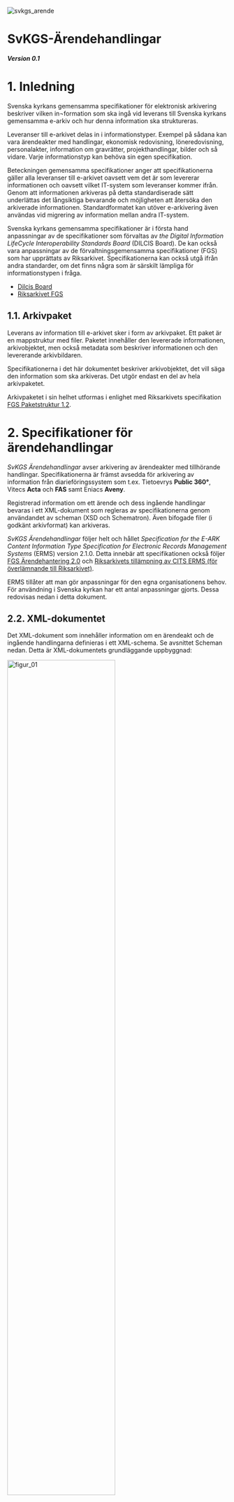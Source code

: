![svkgs_arende](https://github.com/svkau/SvKGS-Arendehandlingar/assets/13225565/c16f2550-24cf-4a56-ae7f-5f257bc839dc)

# SvKGS-Ärendehandlingar

***Version 0.1***

# 1. Inledning

Svenska kyrkans gemensamma specifikationer för elektronisk arkivering beskriver vilken in¬formation som ska
ingå vid leverans till Svenska kyrkans gemensamma e-arkiv och hur denna information ska struktureras.

Leveranser till e-arkivet delas in i informationstyper. Exempel på sådana kan vara ärendeakter med handlingar,
ekonomisk redovisning, löneredovisning, personalakter, information om gravrätter, projekthandlingar, bilder
och så vidare. Varje informationstyp kan behöva sin egen specifikation.

Beteckningen gemensamma specifikationer anger att specifikationerna gäller alla leveranser till e-arkivet oavsett
vem det är som levererar informationen och oavsett vilket IT-system som leveranser kommer ifrån.
Genom att informationen arkiveras på detta standardiserade sätt underlättas det långsiktiga bevarande
och möjligheten att återsöka den arkiverade informationen. Standardformatet kan utöver e-arkivering
även användas vid migrering av information mellan andra IT-system.

Svenska kyrkans gemensamma specifikationer är i första hand anpassningar av de specifikationer som
förvaltas av *the Digital Information LifeCycle Interoperability Standards Board* (DILCIS Board).
De kan också vara anpassningar av de förvaltningsgemensamma specifikationer (FGS) som har upprättats av Riksarkivet.
Specifikationerna kan också utgå ifrån andra standarder, om det finns några som är särskilt lämpliga
för informationstypen i fråga.

- [Dilcis Board](https://dilcis.eu)
- [Riksarkivet FGS](https://riksarkivet.se/fgs-earkiv)

## 1.1. Arkivpaket

Leverans av information till e-arkivet sker i form av arkivpaket. Ett paket är en mappstruktur med filer.
Paketet innehåller den levererade informationen, arkivobjektet, men också metadata som beskriver
informationen och den levererande arkivbildaren.

Specifikationerna i det här dokumentet beskriver arkivobjektet, det vill säga den information som
ska arkiveras. Det utgör endast en del av hela arkivpaketet.

Arkivpaketet i sin helhet utformas i enlighet med Riksarkivets specifikation
[FGS Paketstruktur 1.2](https://riksarkivet.se/Media/pdf-filer/doi-t/FGS_Paketstruktur_RAFGS1V1_2.pdf).

# 2. Specifikationer för ärendehandlingar

*SvKGS Ärendehandlingar* avser arkivering av ärendeakter med tillhörande handlingar.
Specifikationerna är främst avsedda för arkivering av information från diarieföringssystem som
t.ex. Tietoevrys **Public 360°**, Vitecs **Acta** och **FAS** samt Eniacs **Aveny**.

Registrerad information om ett ärende och dess ingående handlingar bevaras i ett XML-dokument som
regleras av specifikationerna genom användandet av scheman (XSD och Schematron).
Även bifogade filer (i godkänt arkivformat) kan arkiveras.

*SvKGS Ärendehandlingar* följer helt och hållet *Specification for the E-ARK Content Information Type
Specification for Electronic Records Management Systems* (ERMS) version 2.1.0.
Detta innebär att specifikationen också följer [FGS Ärendehantering 2.0](https://www.riksarkivet.se/faststallda-kommande-fgser)
och [Riksarkivets tillämpning av CITS ERMS (för överlämnande till Riksarkivet)](https://www.riksarkivet.se/Media/pdf-filer/doi-t/Riksarkivets_tillampning_CITS_ERMS_overlamnande_V1.0.pdf). 

ERMS tillåter att man gör anpassningar för den egna organisationens behov.
För användning i Svenska kyrkan har ett antal anpassningar gjorts.
Dessa redovisas nedan i detta dokument.

## 2.2. XML-dokumentet

Det XML-dokument som innehåller information om en ärendeakt och de ingående handlingarna definieras i ett XML-schema.
Se avsnittet Scheman nedan. Detta är XML-dokumentets grundläggande uppbyggnad:

<img src="https://github.com/svkau/SvKGS-Arendehandlingar/assets/13225565/0f2e491d-dc32-4565-9e4d-c27bf7c0bd76" alt="figur_01" width="70%"/>

*Figur 1. Grundläggande struktur i ett XML-dokument.*

Elementet `erms` är dokumentets rot-element. Elementet `control` innehåller underelement med information om
själva XML-dokumentet (se Tabell 1).

Elementet `aggregations` rymmer underelement av typen aggregation, vilket i det här fallet betyder ärendeakt
(se Tabell 2 och Tabell 3). Notera att det i *SvKGS Ärendehandlingar* endast får finnas en aggregation i varje XML-dokument.

Elementet `aggregation` kan innehålla flera element av typen record, alltså ärendehandlingar (se Tabell 4 och Tabell 5).
Varje `record` kan innehålla elementet `appendix` som är en bifogad fil till den registrerade handlingen (se Tabell 6).

Observera att det tillagda elementet `svkAppendix` används i *SvKGS Ärendehandlingar* i stället för ERMS-elementet `appendix`.

I tabellerna nedan finns de element som bör eller måste finnas i ett XML-dokument enligt *SvKGS Ärendehandlingar*.
Tabellerna följer strukturen i XML-dokumentet:

<img src="https://github.com/svkau/SvKGS-Arendehandlingar/assets/13225565/d8e9664f-a7a5-40a5-994d-28731a558577" alt="figur_02" width="70%"/>

*Figur 2. Översikt av tabeller med dataelement.*

## 2.3. Värdelistor

I många fall är det värde som får anges i ett dataelement begränsat till värden som finns i en specificerad värdelista.
De värdelistor som ingår i *SvKGS Ärendehandlingar* finns i ett eget dokument, [ERMS-SVK-ARENDE-vardelistor.md](ERMS-SVK-ARENDE-vardelistor.md).
Värdelistorna kan innehålla värden från ERMS eller vara tillagda värden och är därför också en del av
Svenska kyrkans anpassning av ERMS. Utgångspunkten har varit att så långt som möjligt använda värden från ERMS.

## 2.4. Scheman

XML-scheman och Schematron används i ERMS för att på ett mer tekniskt sätt definiera hur dataelementen
ska utformas. Scheman kan också användas för att validera ett XML-dokument så att man kan avgöra om det
följer specifikationen.

I ERMS ingår schemana [ERMS.xsd](https://citserms.dilcis.eu/schema/ERMS.xsd) och [ERMS.sch](https://citserms.dilcis.eu/schema/erms.sch).

I *SvKGS Ärendehandlingar* används schemana

**ERMS.xsd**<br/>
Schemat används för att validera de delat av XML-dokumentet som följer ERMS-standard.

**ERMS-SVK-element.xsd**<br/>
I detta schema definieras alla element som är Svenska kyrkans tillägg till ERMS. Schemat är alltså inte
specifikt för *SvKGS Ärendehandlingar* utan används i andra anpassningar av ERMS.
Schemat är publikt tillgängligt på [Github](https://github.com/svkau/ERMS-SVK-element).

**ERMS-SVK-ARENDE.xsd**<br/>
Schemat reglerar själva strukturen på den del av XML-dokumentet som utgörs av Svenska kyrkans tillägg
och vilka tillagda element som får användas i enlighet med SvKGS Ärendehandlingar.
Denna del av XML-dokumentet ingår i ERMS-elementet `additionalXMLData`.

**ERMS-SVK-ARENDEN.sch**<br/>
Schemat innehåller dels de regler som ingår i ERMS-standarden (ERMS.sch), dels Svenska kyrkans regler som
de beskrivs i *SvKGS Ärendehandlingar*. De två sistnämnda schemana är specifika för
*SvKGS Ärendehandlingar* och är publikt tillgängliga på [Github](https://github.com/svkau/SvKGS-Arendehandlingar).

En särskild anmärkning om elementet `appendix` i behöver göras. Eftersom det har funnits behov av att
utöka detta element med flera underelement, och då det inte finns något element `additionalXMLData` här,
används inte `appendix` utan i stället ett eget element `svkAppendix` som definieras i ERMS-SVK-element.xsd.

Användandet av elementet appendix förbjuds genom en regel i ERMS-SVK.sch.

För att validera ett XML-dokument och avgöra om det följer specifikationerna i *SvKGS Ärendehandlingar*, måste man
alltså använda både **ERMS.xsd** och **ERMS-SVK-ARENDE.xsd** (som i sin tur importerar och använder **ERMS-SVK-element.xsd**).
Därtill måste dokumentet valideras mot **ERMS-SVK-ARENDE.sch**.

## 2.5. Datatyper

Värden som anges i dataelementen måste vara av de datatyper som definieras i XML-schemana.
Datatyper som kan förekomma är:

- [string](https://www.w3.org/TR/xmlschema-2/#string)
- [token](https://www.w3.org/TR/xmlschema-2/#token)
- [integer](https://www.w3.org/TR/xmlschema-2/#integer)
- [decimal](https://www.w3.org/TR/xmlschema-2/#decimal)
- [dateTime](https://www.w3.org/TR/xmlschema-2/#dateTime)
- [boolean](https://www.w3.org/TR/xmlschema-2/#boolean)

För att ange datum används alltid datatypen dateTime, vilket betyder att både datum och klocklag ned till
sekundnivå ska anges i [UTC-format](https://sv.wikipedia.org/wiki/Koordinerad_universell_tid)
enligt [ISO 8601](https://sv.wikipedia.org/wiki/ISO_8601) (med bindestreck och kolon). Om klockslag saknas används
noll-tecken. Tidszon anges i regel inte och förutsätts då vara Europe/Stockholm.

Exempel på datum och tid: `2018-03-04T15:15:22`. Enbart datum: `2020-09-17T00:00:00`.

Vid angivande av tal (integer och decimal) används inte tusentalsavgränsare.

Vid angivande av decimal används punkt som decimalavgränsare.

## 2.6. Råd om användandet av *SvKGS Ärendehandlingar*

I tabellerna med dataelement nedan har varje element en identifieringskod (t.ex. ERMS-SVK:1).
Även elementets motsvarande kod i ERMS anges, om det inte är ett tillagt element.

Om ett element är obligatoriskt, anges detta särskilt. I annat fall är det frivilligt att använda elementet.

Element kan få förekomma en enda gång eller upprepade gånger i ett XML-dokument.
Om ett element får upprepas, anges detta särskilt. I annat fall får elementet endast förekomma en gång.

I tabellerna anges också motsvarande XML-elements namn och vilken datatyp som ska användas.

Informationen i det levererande IT-systemet måste mappas mot specifikationens dataelement och sedan transformeras
till ett XML-format som kan valideras av de scheman som ingår i specifikationen.
Alla XML-filer måste ha teckenkodning UTF-8.

En XML-fil får enbart innehålla ett enda ärende, men leveransen kan bestå av flera filer.
Filerna samlas i en mapp, och om leveransen innehåller dokumentfiler samlas dessa i en undermapp.
Varje sådant leveranspaket får bara innehålla ärenden från en och samma arkivbildare och ett och samma diarium.

<img src="https://github.com/svkau/SvKGS-Arendehandlingar/assets/13225565/98ae301d-a05f-4f40-aef9-2f77683210d6" alt="figur_03" width="70%"/>

*Figur 3. Mappstruktur för ärendeleverans. Namn på mappar och filer är enbart exempel.*

Innan en leverans till e-arkivet görs, måste den levererande parten och e-arkivets förvaltningsorganisation
tillsammans upprätta en leveransöverenskommelse där villkor och förutsättningar för leveransen specificeras.
Se mer om leveransförfarandet i Arkivhandboken, kapitel 8.

# 3. Dataelement med exempel

## 3.1. Övergripande information om XML-dokumentet

Kontroll är ett obligatoriskt element som beskriver själva XML-filen och vad den innehåller.
Den underlättare förståelsen av informationen, om XML-filen skulle separeras från arkivpaketet.

### Elementlista 1. Kontroll

---

#### ERMS-SVK:1 - *Identifikator*

(ERMS1)

> Identifierar ERMS-dokumentet

> Obligatoriskt. Elementet får upprepas.

> Tre identifikatorer måste användas: arkivbildarens namn och id samt ärendets nummer. Se exempel nedan.

> **XML-element:**	`identification`<br/>
> **Datatyp:**	string

---

#### ERMS-SVK:2 - *Typ av identifikator*

(ERMS2)

> Beskrivning av identifikatorn.

> Obligatoriskt. Värdet väljs från [Värdelista 1](ERMS-SVK-ARENDE-vardelistor.md#erms-svk-arende-v%C3%A4rdelista-1---typ-av-identifikator).

> **XML-element:**	`identification/@identificationType`<br/>
> **Datatyp:**	string

---

#### Exempel 1 – Identifikator

```xml
<control>
    <identification identificationType="arkivbildare">Sunne pastorat</identification>
    <identification identificationType="organisationsnummer">1234567890</identification>
    <identification identificationType="aid">5610</identification>
    <identification identificationType="ärendenummer">P 2019-0254</identification>
</control>
```

---

#### ERMS-SVK:3 - *Informationsklassning*

(ERMS3)

> Informationsklass som baseras på säkerhetsklassificering.

> **XML-element:**	`informationClass`<br/>
> **Datatyp:**	string

---

#### ERMS-SVK:4 - *Klassificeringsstruktur*

(ERMS4-6)

> Den klassificeringsstruktur som har använts vid klassificering av det aktuella ärendet.

> Obligatoriskt. Värdet välj från [Värdelista 2](ERMS-SVK-ARENDE-vardelistor.md#erms-svk-arende-v%C3%A4rdelista-2---klassificeringsstruktur).

> **XML-element:**	`classificationSchema/textualDescriptionOfClassificationSchema/p` <br/>
> **Datatyp:**	string

---

#### Exempel 2 – Klassificeringsstruktur

```xml
<control>
	<classificationSchema>
		<textualDescriptionOfClassificationSchema>
			<p>KlaSL2016_1.0</p>
		</textualDescriptionOfClassificationSchema>
	</classificationSchema>
</control>
```
---

#### ERMS-SVK:5 - *Säkerhetsklassning*

(ERMS8)

> Säkerhetsklass.

> **XML-element:**	`securityClass` <br/>
> **Datatyp:**	string

---

#### ERMS-SVK:6 - *Underhåll*

(ERMS10)

> Samlingselement för underhållsinformation som används för att beskriva XML-dokumentets tillkomst och eventuella ändringar.

> Obligatoriskt.

> **XML-element:**	`maintenanceInformation`

---

#### ERMS-SVK:7 - *Status*

(ERMS11)

> XML-dokumentets status.

> Obligatoriskt. Värdet välj från [Värdelista 3](ERMS-SVK-ARENDE-vardelistor.md#erms-svk-arende-v%C3%A4rdelista-3---xml-dokumentets-status).
>
> För ett nyskapat dokument är värdet alltid `new`.

> **XML-element:**	`maintenanceStatus/@value` <br/>
> **Datatyp:**	string

---

#### ERMS-SVK:8 - *Skapare*

(ERMS12)

> Samlingselement med beskrivning av den instans som har skapat XML-dokumentet.

> Obligatoriskt.

> **XML-element:**	`maintenanceAgency`

---

#### ERMS-SVK:9 - *Skapare ID*

(ERMS13)

> Identifierande kod för den instans som har skapat XML-dokumentet.

> Obligatoriskt.

> **XML-element:**	`agencyCode`<br/>
> **Datatyp:**	string

---

#### ERMS-SVK:10 - *Typ av ID*

(ERMS14)

> Beskriver vilken typ av kod som har använts för att identifiera skaparen av XML-dokumentet.

> Obligatoriskt. Värdet väljs från [Värdelista 4](ERMS-SVK-ARENDE-vardelistor.md#erms-svk-arende-v%C3%A4rdelista-4---typ-av-id).

> **XML-element:**	`agencyCode/@type`<br/>
> **Datatyp:**	string

---

#### ERMS-SVK:11 - *Alternativt ID*

(ERMS15)

> Ytterligare en identifierande kod som kan användas vid behov.

> **XML-element:**	`otherAgencyCode<br/>
> **Datatyp:**	string

---

#### ERMS-SVK:12 - *Typ av alternativt ID*

(ERMS16)

> Samma som ovan (ERMS-SVK:10)

> Obligatoriskt om Alternativt ID används.

> **XML-element:**	`otherAgencyCode/@type`<br/>
> **Datatyp:**	string

---

#### ERMS-SVK:13 - *Skapare Namn*

(ERMS17)

> Namn på den instans som har skapat XML-dokumentet.

> Obligatoriskt.

> **XML-element:**	`agencyName`<br/>
> **Datatyp:**	string

---

#### ERMS-SVK:14 - *Underhållshistoria*

(ERMS19)

>Samlingselement för dokumentets underhållshistoria.

> Obligatoriskt.

> **XML-element:**	`maintenanceHistory`

---

#### ERMS-SVK:15 - *Underhållshändelse*

(ERMS20)

> En händelse i dokumentets underhållshistoria.

> Obligatoriskt. Elementet kan upprepas.
> 
> När XML-dokumentet skapas, får det en *Underhållshändelse* av typen `created`.

> **XML-element:**	`maintenanceEvent`

---

#### ERMS-SVK:16 - *Typ av händelse*

(ERMS21)

> Typ av underhållshändelse.

> Obligatoriskt. Värdet väljs från [Värdelista 5](ERMS-SVK-ARENDE-vardelistor.md#erms-svk-arende-v%C3%A4rdelista-5---typ-av-underh%C3%A5llsh%C3%A4ndelse).

> **XML-element:**	`eventType/@value`<br/>
> **Datatyp:**	token

---

#### ERMS-SVK:17 - *Datum för händelse*

(ERMS22)

> Datum då underhållshändelsen inträffade.

> Obligatoriskt.

> **XML-element:**	`eventDateTime`<br/>
> **Datatyp:**	dateTime

---

#### ERMS-SVK:18 - *Utförare*

(ERMS23)

> Den agent som har utfört handlingen.

> Obligatoriskt.

> **XML-element:**	`agent`

---

#### ERMS-SVK:19 - *Typ av utförare*

(ERMS93)

> Anger vilken egenskap utföraren har i förhållande till den utförda handlingen.

> Obligatoriskt. Värdet väljs från [Värdelista 6](ERMS-SVK-ARENDE-vardelistor.md#erms-svk-arende-v%C3%A4rdelista-6---typ-av-akt%C3%B6r-agenttype).

> **XML-element:**	`agent/@agentType`<br/>
> **Datatyp:**	string

---

#### ERMS-SVK:20 - *Namn*

(ERMS95)

> Namn på den person eller organisation som har utfört handlingen.

> Obligatoriskt.

> **XML-element:**	`agent/name`<br/>
> **Datatyp:**	string

---

#### ERMS-SVK:21 - *Organisation*

(ERMS99)

> Organisationstillhörighet.

> Obligatoriskt om det är en person som är agent.

> **XML-element:**	`agent/organisation`<br/>
> **Datatyp:**	string

---

#### Exempel 3 – Underhåll

```xml
<control>
	<maintenanceInformation>
		<maintenanceStatus value="new"/>
		<maintenanceAgency>
			<agencyCode type="organisationsnummer">1234567876</agencyCode>
				<agencyName>Kyrkostyrelsen</agencyName>
		</maintenanceAgency>
		<maintenanceHistory>
			<maintenanceEvent>
				<eventType value="created"/>
				<eventDateTime>2001-12-17T09:30:47</eventDateTime>
				<agent agentType="deliverer">
					<name>Public 360</name>
					<organisation>Tietoevry</organisation>
				</agent>
			</maintenanceEvent>
		</maintenanceHistory>
	</maintenanceInformation>
</control>
```

---

## 3.2. Element som används för information om både ärendeakter och handlingar

Flera element såväl i ERMS som i *SvKGS Ärendehandlingar* kan användas för att ange information om både
ärendeakter och handlingar. De kan alltså användas på flera ställen i XML-dokumentet.

### 3.2.1. Aktörer

Elementen `agents` och `agent` används som en standard för att beskriva en person eller en organisation
som fungerar som aktör i något avseende. Olika typer av aktörer anges genom attributet `agentType` vars
värde hämtas från ERMS-SVK-ARENDE-värdelista 6.

Om man vill använda ett värde i ERMS-SVK-ARENDE-värdelista 6 som inte ingår i ERMS utan är en
anpassning i *SvKGS Ärendehandlingar*, måste attributet `agentType` ha värdet "other". I detta
fall används attributet `otherAgentType` för att ange typ av aktör.

Elementet `agents` är ett samlingselement för ett eller flera element av typen `agent` som i sin tur
har underelementen `name` (string), `organisation` (string), `idNumber` (string) och `role` (string).
Av dessa är `name` det enda som är obligatoriskt.

Elementet `idNumber` kan användas för att ange t.ex. personnummer men också användarnamn och andra
identifikatorer som inte är nummer. Olika typer av `idNumber` anges genom attributet `idNumberType`,
vars värde hämtas från ERMS-SVK-ARENDE-värdelista 8.

#### Exempel 4 – Aktörer

```xml
<agents>
    <agent agentType="responsible_person">
        <name>Fredrik Johansson</name>
        <organisation>Kyrkstadens församling</organisation>
        <idNumber idNumberType="username">fredjo</idNumber>
    </agent>
    <agent agentType="counterpart">
        <name>Exempelföretaget AB</name>
        <idNumber idNumberType="organisationsnummer">1234567890</idNumber>
    </agent>
    <agent agentType="other" otherAgentType="closing_person">
        <name>Anna Pettersson</name>
        <organisation>Kyrkstadens församling</organisation>
        <idNumber idNumberType="username">annpet</idNumber>
    </agent>
</agents>
```

### 3.2.2. Datum

Elementen `dates` och `date` används som standard för att ange datum i XML-dokumentet. Olika typer av
datum anges genom attributet `dateType`, vars värde hämtas från ERMS-SVK-ARENDE-värdelista ??.

Om man vill använda ett värde i ERMS-SVK-ARENDE-värdelista ?? som inte ingår i ERMS utan är en
anpassning i *SvKGS Ärendehandlingar*, måste attributet `dateType` ha värdet "other". I detta
fall används attributet `otherDateType` för att ange typ av datum.

Elementet `date` kräver datatypen dateTime. Se avsnittet **2.5. Datatyper** ovan.

#### Exempel 5 – Datum

```xml
<dates>
    <date dateType="created">2020-05-20T00:00:00</date>
    <date dateType="opened">2020-05-22T00:00:00</date>
    <date dateType="closed">2020-05-30T00:00:00</date>
</dates>
```

### Elementlista 2. ERMS standardelement

#### ERMS-SVK:22 - *Sekretessmarkering*

(ERMS253, ERMS57)

>Samlingselement för uppgift om sekretess.

> Elementet kan upprepas.
>
> Om elementet *Sekretess* används måste attributet `restrictionType` ha värdet ”confidential”.

> **XML-element:**	`restriction`<br/>

---

#### ERMS-SVK:23 - *Förklarande text*

(ERMS253, ERMS57)

>Fritext som beskriver sekretessen.

> **XML-element:**	`explanatoryText`<br/>
> **Datatyp:**	string

---

#### ERMS-SVK:24 - *Lagrum*

(ERMS59)

****

>Hänvisning till paragraf i kyrkoordningens 54 kapitel, till Offentlighets- och sekretesslagen
> eller till annat lagrum som stöder den angivna sekretessen.

> **XML-element:**	`regulation`<br/>
> **Datatyp:**	string

---

#### ERMS-SVK:25 - *Sekretessdatum*

(ERMS62)

>Datum från och med vilket sekretessen anses gälla.

>Om elementet *Sekretessdatum* används, måste attributet `dateType` ha värdet ”created”.

> **XML-element:**	`dates/date/@dateType="created"`<br/>
> **Datatyp:**	dateTime

---

#### Exempel 6 – Sekretessmarkering

```xml
<restriction restrictionType="confidential">
    <explanatoryText>Sekretess enligt KO</explanatoryText>
    <regulation>KO 54:2</regulation>
    <dates>
        <date dateType="created">2020-01-02T00:00:00</date>
    </dates>
</restriction>
```

---

#### ERMS-SVK:26 - *Kommentar*

(ERMS212, ERMS50)

> Kommentar till ärendet eller handlingen.
 
> Kommentaren utgörs av en enda sammanhängande text och är inte möjlig att upprepa. Se exemplet nedan.
> 
> I *SvKGS Ärendehandlingar* har elementet `notes` alltså ett mycket snävare användningsområde
> än vad som är fallet i ERMS.
> 
> För upprepade kommentarer eller anteckningar används i stället elementet `svkNotes`, se Tabell 3.
>
> Om elementet *Kommentar* används, måste `noteType` ha värdet ”comment”.

> **XML-element:**	`notes/note/@noteType="comment"`<br/>
> **Datatyp:**	string

---

#### ERMS-SVK:27 - *Datum för kommentar*

(ERMS51)

> Datum då kommentaren skapades.

> **XML-element:**	`notes/note/@noteDate`<br/>
> **Datatyp:**	dateTime

---

#### Exempel 7 – Kommentar

```xml
<aggregation>
	<notes>
		<note noteType="comment" noteDate="2019-02-21T00:00:00">Detta är en kommentar</note>
	</notes>
</aggregation>
```
---

### Elementlista 3. Tillagda element

---

#### ERMS-SVK:28 - *Relaterade objekt*

> Samlingselement med referenser till objekt som ärendet relaterar till.

> Objekten kan vara projekt eller fastigheter.

> **XML-element:** `svk:relatedObjects`<br/>

---

#### ERMS-SVK:29 - *Relaterat objekt*

> Referens till objekt som ärendet relaterar till.

> Elementet kan upprepas.

> **XML-element:** `svk:relatedObject`<br/>

---

#### ERMS-SVK:30 - *Typ av objekt*

> Anger vilken typ av objekt det är fråga om.

> Obligatoriskt om elementet *Relaterat objekt* används. Värdet väljs från [Värdelista 18](ERMS-SVK-ARENDE-vardelistor.md#erms-svk-arende-v%C3%A4rdelista-18---typ-av-objekt).

> **XML-element:** `svk:relatedObject/@typeOfObject`<br/>
> **Datatyp:** token

---

#### ERMS-SVK:31 - *Objektnamn*

> Det relaterade objektets namn.

> Obligatoriskt om elementet *Relaterat objekt* används.

> **XML-element:** `svk:objectName`<br/>
> **Datatyp:** token

---

#### ERMS-SVK:32 - *ObjektID*

> Projektnummer, fastighetsbeteckning eller annan identifikator för objektet.

> Obligatoriskt om elementet *Relaterat objekt* används.

> **XML-element:** `svk:objectId`<br/>
> **Datatyp:** token

---

#### ERMS-SVK:33 - *Internt ID*

> Objektets id-nummer i det levererande systemet.

> **XML-element:** `svk:deliveringSystemId`<br/>
> **Datatyp:** token

---

#### Exempel 8 – Relaterat objekt

```xml
<svk:relatedObject>
    <svk:relatedObject typeOfObject="project">
        <svk:objectName>Omläggning av kyrktaket 2009</svk:objectName>
        <svk:objectId>P 2009:1</svk:objectId>
        <svk:deliveringSystemId>34958</svk:deliveringSystemId>
    </svk:relatedObject>
</svk:relatedObjects>
```

---

#### ERMS-SVK:34 - *Anteckningar*

> Samlingselement för anteckningar kopplade till ett ärende.

> **XML-element:** `svk:svkNotes`<br/>

---

#### ERMS-SVK:35 - *Anteckning*

> Enskild anteckning kopplad till ärendet.

> Elementet kan upprepas.

> **XML-element:** `svk:svkNote`<br/>

---

#### ERMS-SVK:36 - *Typ av anteckning*

> Kategorisering av anteckningen.

> Obligatoriskt om elementet *Anteckning* används. Värdet väljs från [Värdelista 10](ERMS-SVK-ARENDE-vardelistor.md#erms-svk-arende-v%C3%A4rdelista-10---typ-av-anteckning).

> **XML-element:** `svk:svkNote/@typeOfNote`<br/>
> **Datatyp:** token

---

#### ERMS-SVK:37 - *Text*

> Anteckningens lydelse.

> Obligatoriskt om elementet *Anteckning* används.

> **XML-element:** `svk:noteText`<br/>
> **Datatyp:** string

---

#### ERMS-SVK:38 - *Skapare av anteckning*

> Person som har gjort anteckningen.

> Obligatoriskt om elementet *Anteckning* används.
> 
> Se avsnitt [2.3.3. Aktörer].
> 
> Attributet `agentType` måste ha värdet *creator*.

> **XML-element:** `svk:agents/agent/@agentType="creator"`

---

#### ERMS-SVK:39 - *Datum för anteckning*

> Datum och tid när anteckningen gjordes.

> Obligatoriskt om elementet *Anteckning* används.
> 
> Se avsnitt [2.4.3. Datum].
> 
> Attributet `dateType` måste ha värdet *created*

> **XML-element:** `dates/date/dateType="created"`<br/>
> **Datatyp:** dateTime

---

#### Exempel 9 – Anteckningar

```xml
<svk:ermsSvkAggregation>
	<svk:svkNotes>
		<svk:svkNote typeOfNote="generell anteckning">
			<svk:noteText>Detta är en anteckning</svk:noteText>
			<svk:agents>
                <agent agentType="creator">
                    <name>Jörgen Persson</name>
                </agent>
            </svk:agents>
			<dates>
                <date dateType="created">2019-02-23T00:00:00</date>
            </dates>
		</svk:svkNote>
	</svk:svkNotes>
</svk:ermsSvkAggregation>
```
---

#### ERMS-SVK:40 - *Ändringslogg*

> Samlingselement för loggningsuppgifter.

> **XML-element:** `svk:auditLogEvents`<br/>

---

#### ERMS-SVK:41 - *Händelse*

> Enskild händelse i ändringsloggen.

> Obligatoriskt om elementet *Ändringslogg* används.

> **XML-element:** `svk:auditLogEvent`<br/>

---

#### ERMS-SVK:42 - *Tid*

> Datum och tid då ändringen gjordes.

> Obligatoriskt om elementet *Händelse* används.

> **XML-element:** `svk:eventTime`<br/>
> **Datatyp:** dateTime

---

#### ERMS-SVK:43 - *Användare*

> Namn på personen som gjorde ändringen.

> Obligatoriskt om elementet *Händelse* används.

> **XML-element:** `svk:user`<br/>
> **Datatyp:** token

---

#### ERMS-SVK:44 - *Tillämpningsområde*

> Beskrivning av det som ändringen avser.

> Obligatoriskt om elementet *Händelse* används. Värdet väljs från [Värdelista 11](ERMS-SVK-ARENDE-vardelistor.md#erms-svk-arende-v%C3%A4rdelista-11---till%C3%A4mpningsomr%C3%A5de).

> **XML-element:** `svk:scope`<br/>
> **Datatyp:** token

---

#### ERMS-SVK:45 - *Åtgärd*

> Beskrivning av ändringen.

> Obligatoriskt om elementet *Händelse* används. Värdet väljs från [Värdelista 12](ERMS-SVK-ARENDE-vardelistor.md#erms-svk-arende-v%C3%A4rdelista-12---%C3%A5tg%C3%A4rd).

> **XML-element:** `svk:action`<br/>
> **Datatyp:** token

---

#### ERMS-SVK:46 - *Värde före ändring*

> Om ett värde har ändrats, anges här lydelsen före ändringen.

> **XML-element:** `svk:valueBeforeChange`<br/>
> **Datatyp:** token

---

#### ERMS-SVK:47 - *Värde efter ändring*

> Om ett värde har ändrats, anges här lydelsen efter ändringen.

> **XML-element:** `svk:valueAfterChange`<br/>
> **Datatyp:** token

---

#### Exempel 10 – Ändringslogg

```xml
<svk:auditLogEvents>
    <svk:auditLogEvent>
        <svk:time>2009-09-22T11:47:00</svk:time>
        <svk:user> Jörgen Persson</svk:user>
        <svk:scope>ärende</svk:scope>
        <svk:action>create</svk:action>
    </svk:auditLogEvent>
    <svk:auditLogEvent>
        <svk:time>2009-09-22T11:52:00</svk:time>
        <svk:user>Jörgen Persson</svk:user>
        <svk:scope>ärendemening</svk:scope>
        <svk:action>update</svk:action>
        <svk:valueBeforeChange>Upphandling av frysboxar</svk:valueBeforeChange>
        <svk:valueAfterChange>Upphandling av kylskåp</svk:valueAfterChange>
    </svk:auditLogEvent>
    <svk:auditLogEvent>
        <svk:time>2009-09-22T12:10:00</svk:time>
        <svk:user> Jörgen Persson </svk:user>
        <svk:scope>ärendestatus</svk:scope>
        <svk:action>update</svk:action>
        <svk:valueBeforeChange>Öppet</svk:valueBeforeChange>
        <svk:valueAfterChange>Makulerat</svk:valueAfterChange>
    </svk:auditLogEvent>
</svk:auditLogEvents>
```

---

## 3.2. Information om ärendeakter

---

### Elementlista 4. Ärendeakter

---

#### ERMS-SVK:48 - *Ärendeakt*

(ERMS198)

> Samlingsobjekt för ärendeakten med ingående dokument och filer.

> Obligatoriskt.
> 
> Varje ärendeakt ska dokumenteras i en XML-fil, och ingen XML-fil får innehålla mer än en ärendeakt.

> **XML-element:**	`aggregation`

---

#### ERMS-SVK:49 - *Identifikator*

(ERMS199)

> Identifikator för ärendeakten i form av UUID. Identifikatorn anges automatiskt redan i det levererande systemet eller vid överföring till e-arkivet.

> Obligatoriskt.

> **XML-element:**	`aggregation/@systemIdentifier`<br/>
> **Datatyp:**	string

---

#### ERMS-SVK:50 - *Typ av aggregation*

(ERMS200)

> Typ av aggregation, vilket i den här specifikationen alltid är ”caseFile”, det vill säga ”ärendeakt”.

> Obligatoriskt.

> **XML-element:**	`aggregation/@aggregationType=”caseFile”`<br/>
> **Datatyp:**	string

---

#### Exempel 11 – Ärendeakt

```xml
<aggregation systemIdentifier="3b9fbc5f-3eaf-4521-9726-0f142feb04c3" aggregationType="caseFile">
```

---

#### ERMS-SVK:51 - *Ärendenummer*

(ERMS218)

> Ärendets officiella nummer, ”diarienumret”.

> Obligatoriskt.
> 
> Ärendenumret ska ha formatet [diariekod] [årtal]-[löpnummer].
> Diariekoden ska bestå av versaler. Löpnumret ska bestå av fyra siffror
> och fylls vid behov ut med nollor, t.ex. S 2019-0043.

> **XML-element:**	`objectId`<br/>
> **Datatyp:**	string

---

#### ERMS-SVK:52 - *Arkivansvarigs ID*

(ERMS219)

> Ett unikt ID för den arkivansvariga enheten.

> Obligatoriskt. Värdet på attributet `extraIdType` hämtas från [Värdelista 4](ERMS-SVK-ARENDE-vardelistor.md#erms-svk-arende-v%C3%A4rdelista-4---typ-av-id).

> **XML-element:**	`extraId`<br/>
> **Datatyp:**	string

---

#### ERMS-SVK:53 - *Intern identifikator*

(ERMS219)

> Befintligt id i det levererande systemet.

> Om elementet *Intern identifikator* används, måste attributet `extraIdType` ha värdet ”deliveringSystemId”.

> **XML-element:**	extraId`<br/>
> **Datatyp:**	string

---

#### Exempel 12 – Ärendenummer och Intern identifikator

```xml
<aggregation>
	<objectId>F 2019-0032</objectId>
	<extraId extraIdType="organisationsnummer">0987654321</extraId>
	<extraId extraIdType="deliveringSystemId">34565</extraId>
</aggregation>
```

---

#### ERMS-SVK:54 - *Informationsklassning*

(ERMS202)

> Ärendets informationsklass.

> **XML-element:**	`informationClass`<br/>
> **Datatyp:**	string

---

#### ERMS-SVK:55 - *Säkerhetsklassning*

(ERMS203)

> Ärendets säkerhetsklass.

> **XML-element:**	`securityClass`<br/>
> **Datatyp:**	string

---

#### ERMS-SVK:56 - *Klassificering*

(ERMS208)

> Namnet på den process i den officiella klassificeringsstrukturen som har angivits som klassificering av ärendet och de ingående handlingarna.

> **XML-element:**	`classification`<br/>
> **Datatyp:**	string

---

#### ERMS-SVK:57 - *Klassificeringskod*

(ERMS75)

> Namnet på den process i den officiella klassificeringsstrukturen som har angivits som klassificering av ärendet och de ingående handlingarna.

> **XML-element:**	`classification/@classificationCode`<br/>
> **Datatyp:**	string

---

#### Exempel 13 – Klassificering

```xml
<aggregation>
	<classification classificationCode="2.7">Ge service</classification>
</aggregation>
```

---

#### ERMS-SVK:58 - *Nyckelord*

(ERMS223)

> Samlingselement för enskilda nyckelord.

> **XML-element:**	`keywords`<br/>

---

#### ERMS-SVK:59 - *Nyckelord*

(ERMS224)

****

> Enskilt nyckelord.

> Elementet kan upprepas.

> **XML-element:**	`keyword`<br/>
> **Datatyp:**	string

---

#### Exempel 14 – Nyckelord

```xml
<aggregation>
	<keywords>
		<keyword>församlingsordning</keyword>
		<keyword>kyrkorådet</keyword>
	</keywords>
</aggregation>
```

---

#### ERMS-SVK:60 - *Ärendemening*

(ERMS209)

> Ärendemening, ärendets titel.

> **XML-element:**	`title`<br/>
> **Datatyp:**	string

---

#### ERMS-SVK:61 - *Offentlig titel*

(ERMS210)

> Används endast för Offentlig titel i leveranser från Public 360°.

> Om elementet `otherTitel` används måste attributet `titleType` ha värdet ”publicTitle”.

> **XML-element:**	`otherTitle`<br/>
> **Datatyp:**	string

---

#### Exempel 15 – Ärendemening och Offentlig titel

```xml
<aggregation>
	<title>Ärendets titel</title>
	<otherTitle titleType="publicTitle">En offentlig titel</otherTitle>
</aggregation>
```

---

#### ERMS-SVK:62 - *Ärendestatus*

(ERMS239)

> Ärendets status.

> Obligatoriskt. Värdet väljs från [Värdelista 7](ERMS-SVK-ARENDE-vardelistor.md#erms-svk-arende-v%C3%A4rdelista-7---%C3%A4rende--och-handlingsstatus).
>
> Giltiga värden:”closed” (avslutat) eller ”obliterated” (makulerat).
 
```xml
<aggregation>
	<status value="closed"/>
</aggregation>
```

> **XML-element:**	`status/@value`<br/>
> **Datatyp:**	string

---

#### ERMS-SVK:63 - *Ärendereferens*

(ERMS52-53)

> Referens till och/eller från annat ärende.

> Elementet kan upprepas.
>
> Om möjligt anges det andra ärendets *Ärendenummer* enligt specifikationen i detta dokument,
> annars ärendenumret i annat format eller fritext.
> 
> Om elementet *Ärendereferens* används, måste attributet `relationType` ha värdet ”reference”.

> **XML-element:**	`relation`<br/>
> **Datatyp:**	string

---

#### Exempel 16 – Ärendereferens

```xml
<aggregation>
	<relation relationType="reference">F 2019-0454</relation>
</aggregation>
```

---

#### ERMS-SVK:64 - *Utökad XML-data*

(ERMS252, ERMS43)

> Utökad XML-data är en del av Svenska kyrkans anpassning av ERMS.

> Obligatoriskt
> 
> Se Tabell 3.

> **XML-element:**	`additionalXMLData`<br/>

---

#### *Sekretessmarkering*

> Se ERMS-SVK:??

---

#### ERMS-SVK:65 - *Aktörer*

(ERMS230-235)

> Samlingselement för alla agerande parter i ärendet.

> Se avsnitt [3.2.1. Aktörer] ovan!

> **XML-element:**	`agents`<br/>

---

#### ERMS-SVK:66 - *Skapare*

(ERMS230)

****

> Den som har skapat ärendet i systemet.

> Om elementet *Skapare* används, måste attributet `agentType` ha värdet ”creator”.

> Om `idNumber` används hämtas värdet för `idNumberType`från [Värdelista 8](ERMS-SVK-ARENDE-vardelistor.md#erms-svk-arende-v%C3%A4rdelista-8---typ-av-idnumber).

> **XML-element:**	`agent/@agentType="creator"`<br/>

---

#### ERMS-SVK:67 - *Handläggare*

> Ansvarig handläggare för ärendet.

> Om elementet *Handläggare* används, måste attributet `agentType` ha värdet ”responsible_person”.
 
> Om `idNumber` används hämtas värdet för `idNumberType`från [Värdelista 8](ERMS-SVK-ARENDE-vardelistor.md#erms-svk-arende-v%C3%A4rdelista-8---typ-av-idnumber).

> **XML-element:**	`agent/@agentType="creator"`

---

#### ERMS-SVK:68 - *Medhandläggare*

(ERMS232)

****

> Eventuella medhandläggare utöver den ansvariga.

> Elementet kan upprepas.
> 
> Om elementet *Medhandläggare* används, måste attributet `agentType` ha värdet ”editor”.
 
> Om `idNumber` används hämtas värdet för `idNumberType`från [Värdelista 8](ERMS-SVK-ARENDE-vardelistor.md#erms-svk-arende-v%C3%A4rdelista-8---typ-av-idnumber).

> **XML-element:**	`agent/@agentType="editor"`

---

#### ERMS-SVK:69 - *Ärendepart*

>Extern part i ärendet.

> Elementet kan upprepas.
> 
>Om elementet *Ärendepart* används, måste attributet `agentType` ha värdet ”counterpart”.
 
> Om `idNumber` används hämtas värdet för `idNumberType`från [Värdelista 8](ERMS-SVK-ARENDE-vardelistor.md#erms-svk-arende-v%C3%A4rdelista-8---typ-av-idnumber).

> **XML-element:**	`agent/@agentType="counterpart`

---

#### ERMS-SVK:70 - *Annan aktör*

> Annan typ av aktör eller kontakt kopplad till ärendet.

> Elementet kan upprepas.
> 
> Om elementet *Annan aktör* används, måste attributet `agentType` ha värdet ”agent”.
 
> Om `idNumber` används hämtas värdet för `idNumberType`från [Värdelista 8](ERMS-SVK-ARENDE-vardelistor.md#erms-svk-arende-v%C3%A4rdelista-8---typ-av-idnumber).

> **XML-element:**	`agent/agentType="agent"`

---

#### ERMS-SVK:71 - *Avslutare*

> Den som har avslutat eller makulerat ärendet.

> Om elementet *Avslutare* används, måste attributet `agentType` ha värdet ”other”
> och `otherAgentType` värdet ”closing_person”.

> Om `idNumber` används hämtas värdet för `idNumberType`från [Värdelista 8](ERMS-SVK-ARENDE-vardelistor.md#erms-svk-arende-v%C3%A4rdelista-8---typ-av-idnumber).

> **XML-element:**	`agent/@agentType="other" @otherAgentType="closing_person"`

---

#### ERMS-SVK:72 - *Beskrivning*

(ERMS211)

>En beskrivning av ärendet utöver *Ärendemening*.

> **XML-element:**	`description`<br/>
> **Datatyp:**	string

---

#### ERMS-SVK:73 - *Datum*

(ERMS204-206)

> Samlingselement för datum som gäller för ärendet.

> Se avsnitt [3.2.2. Datum] ovan!

> **XML-element:**	`dates`<br/>

---

#### ERMS-SVK:74 - *Skapat*

(ERMS232)

> Datum då ärendet skapades i systemet. Här avses ett av systemet automatiskt satt datum.

> Obligatoriskt.
> 
> Om uppgiften saknas i diariesystemet, används samma datum som för *Öppnat*.
> 
> Om elementet *Skapat* används, måste `dateType` ha värdet ”created”.

> **XML-element:**	`date/@dateType=”created”`<br/>
> **Datatyp:**	dateTime

---

#### ERMS-SVK:75 - *Öppnat*

> Datum då ärendet officiellt öppnades.

> Obligatoriskt.
> 
> Om elementet *Öppnat* används, måste `dateType` ha värdet ”opened”.

> **XML-element:**	`date/@dateType=”opened”`<br/>
> **Datatyp:**	dateTime

---

#### ERMS-SVK:76 - *Avslutat*

> Datum då ärendet avslutades eller makulerades.

> Obligatoriskt.
> 
> Om elementet *Avslutat* används, måste `dateType` ha värdet ”closed”.

> **XML-element:**	`date/@dateType=”closed”`<br/>
> **Datatyp:**	dateTime

---

#### ERMS-SVK:77 - *Beslut i ärendet*

(ERMS240)

****

>Samlingselement som används för uppgifter om beslut som har fattats i ärendet och
> som i diariesystemet har registrerats separat och inte som en vanlig handling.

>Elementet kan upprepas.
> 
> *SvKGS Ärendehandlingar* har alltsp ett betydligt snävare användningsområde
> av elementet `action` än vad som är fallet i ERMS.

> **XML-element:**	`action`<br/>

---

#### ERMS-SVK:78 - *Beslutstext*

(ERMS84)

>Beslutets lydelse samt ev. referens till protokoll.

> Obligatoriskt om elementet *Beslut i ärendet* används.

> **XML-element:**	`actionText`<br/>
> **Datatyp:**	string

---

#### ERMS-SVK:79 - *Typ av händelse*

(ERMS87)

> Obligatoriskt om elementet *Beslut i ärendet* används.
> 
> Elementet måste ha värdet ”beslut”.

> **XML-element:**	`actionType`<br/>
> **Datatyp:**	string

---

#### ERMS-SVK:80 - *Beslutsdatum*

(ERMS89, ERMS47)

> Datum då beslutet fattades.
 
> Om elementet *Beslutsdatum* används, måste `dateType` ha värdet ”decision_date”.
>
> Se avsnittet [2.3 Datum] ovan.

> **XML-element:**	`dates/date/@dateType=”decision_date”`<br/>
> **Datatyp:**	dateTime

---

#### ERMS-SVK:81 - *Beslutsfattare*

(ERMS90-91, 93)

> Namn på person eller organ som har fattat beslutet.
 
> Se avsnittet [2.2 Utförare] ovan.
> 
> Om elementet *Beslutsfattare* används, måste `agentType` ha värdet ”authorising_person”.

> **XML-element:**	`agents/agent/@agentType="authorising_person"`<br/>

---

#### Exempel 17 – Beslut i ärendet

```xml
<aggregation>
	<action>
		<actionText>Beslutets lydelse</actionText>
		<actionType>beslut</actionType>
		<dates>
			<actionDate dateType="decision_date">2020-05-20T00:00:00</actionDate>
		</dates>
		<agents>
			<agent agentType="authorising_person">
				<name>Kyrkorådet</name>
			</agent>
		</agents>
	</action>
</aggregation>
```
---

#### *Kommentar*

> Se [ERMS-SVK:??]

---

### Elementlista 5. Svenska kyrkans tilläggsinformation om ärendeakter.

---

#### ERMS-SVK:82 - *Tilläggsinformation*

> De element som inte ingår i ERMS utan är tillägg i Svenska kyrkans anpassning är samlade i elementet *Tilläggsinformation*.

> Obligatoriskt.

> **XML-element:** `additionalInformation/additionalXMLData/svk:ermsSvkArende/svk:ermsSvkAggregation`<br/>

---

#### ERMS-SVK:83 - *Schemaversioner*

> Anger vilka versioner av ERMS-SVK-ARENDE.xsd, ERMS.xsd, ERMS-SVK-element.xsd
> och ERMS-SVK-ARENDE.sch som XML-dokumentet är kompatibelt med.

> Obligatoriskt.

> **XML-element:**<br/>
> `svk:ermsSvkArende/`<br/>
> `@SchemaVersion="1.0"` (decimal)<br/>
> `@ermsSchemaVersion="2.1.2"` (token)<br/>
> `@elementSchemaVersion="1.0"` (decimal)<br/>
> `@schematronVersion="1.0">` (decimal)

---

#### ERMS-SVK:84 - *Initiativ*

> Anger om initiativ till ärendets öppnande är externt
> (genom en inkommande handling), eller om ärendet har öppnats på eget (internt) initiativ.

> Värdet väljs från [Värdelista 9](ERMS-SVK-ARENDE-vardelistor.md#erms-svk-arende-v%C3%A4rdelista-9---initiativ).
> Möjliga värden: ”externt”eller ”eget”.

> **XML-element:** `svk:initiative`<br/>
> **Datatyp:** token

---

#### *Relaterade objekt*

> Se [ERMS-SVK:??].

---

#### *Anteckningar*

> Se [ERMS-SVK:??].

---

#### *Ändringslogg*

> Se [ERMS-SVK:??].

---

## 3.3. Information om ärendehandlingar

---

### Elementlista 6. Ärendehandlingar

---

#### ERMS-SVK:85 - *Handling*

(ERMS129)

> Samlingselement med information om en i ärendet registrerad handling.

> Obligatoriskt. Elementet kan upprepas.

> **XML-element:** `record`<br/>

---

#### ERMS-SVK:86 - *Identifikator*

(ERMS130)

> Identifikator för dokumentet i form av UUID. Identifikatorn anges
> automatiskt redan i det levererande systemet eller vid överföring till e-arkivet.

> Obligatoriskt.

> **XML-element:** `record/@systemIdentifier`<br/>
> **Datatyp:** string

---

#### ERMS-SVK:87 - *Handlingstyp*

(ERMS131)

> Övergripande typ av handling. Motsvarar **inte** handlingstyp i arkivredovisning/dokumenthanteringsplan.

> Obligatoriskt. Värdet väljs från [Värdelista 13](ERMS-SVK-ARENDE-vardelistor.md#erms-svk-arende-v%C3%A4rdelista-13---handlingstyp).
> 
> Oavsett handlingstyp kan värdet ”ärendedokument” alltid användas.

> **XML-element:** `record/@recordType`<br/>
> **Datatyp:** string

---

#### ERMS-SVK:88 - *Form*

(ERMS132)

> Anger om handlingen bara finns i fysisk form, bara i digital form eller både och.

> Värdet väljs från [Värdelista 14](ERMS-SVK-ARENDE-vardelistor.md#erms-svk-arende-v%C3%A4rdelista-14---form).

> **XML-element:** `recordPhysicalOrDigital`<br/>
> **Datatyp:** string

---

#### Exempel 18 – Handling

```xml
<record
	systemIdentifier="8dbbdc56-8ada-4ad5-a1ec-b8131a1086a2"
	recordPhysicalOrDigital="digital"
	recordType="ärendedokument">
```

#### ERMS-SVK:89 - *Handlingsnummer*

(ERMS146)

> En kombination av *Ärendenummer* (ERMS-SVK:25) och handlingens *Löpnummer*
> (ERMS-SVK:100) med kolon emellan.

> Obligatoriskt.
> 
> Exempel: `S 2010-0034:1`

> **XML-element:** `objectId`<br/>
> **Datatyp:** string

---

#### ERMS-SVK:90 - *Intern identifikator*

(ERMS148-149)

> Befintligt id i det levererande systemet.

> Om elementet *Intern identifikator* används, måste attributet `extraIdType` ha
> värdet ”deliveringSystemId”.

> **XML-element:** `objectId`<br/>
> **Datatyp:** string

---

#### Exempel 19 – Handlingsnummer och Intern identifikator

```xml
<record>
	<objectId>C 1995-0032:1</objectId>
	<extraId extraIdType="deliveringSystemId">34565</extraId>
```

#### ERMS-SVK:91 - *Informationsklassning*

(ERMS133)

****

> Handlingens informationsklass.

> **XML-element:** `informationClass`<br/>
> **Datatyp:** string

---

#### ERMS-SVK:92 - *Säkerhetsklassning*

(ERMS134)

> Handlingens säkerhetsklass.

> **XML-element:** `securityClass`<br/>
> **Datatyp:** string

---

#### ERMS-SVK:93 - *Klassificering*

(ERMS196)

> Namnet på den process i den officiella klassificeringsstrukturen som har
> angivits som klassificering av ärendet och de ingående handlingarna.

> **XML-element:** `classification`<br/>
> **Datatyp:** string

---

#### ERMS-SVK:94 - *Klassificeringskod*

(ERMS75)

> Koden för den process som angivits under *Klassificering*.

> **XML-element:** `classification/@classificationCode`<br/>
> **Datatyp:** string

---

#### Exempel 20 – Klassificering

```xml
<record>
	<classification classificationCode="2.7">Ge service</classification>
</record>
```

---

#### ERMS-SVK:95 - *Nyckelord*

(ERMS152)

> Samlingselement för enskilda nyckelord.

> **XML-element:** `keywords`<br/>

---

#### ERMS-SVK:96 - *Nyckelord*

(ERMS153)

> Enskilda nyckelord.

> Elementet kan upprepas.

> **XML-element:** `keyword`<br/>
> **Datatyp:** string

---

#### Exempel 21 – Nyckelord

```xml
<record>
    <keywords>
        <keyword>församlingsordning</keyword>
        <keyword>kyrkorådet</keyword>
    </keywords>
</record>
```
---

#### ERMS-SVK:97 - *Titel*

(ERMS)

> Titel eller en beskrivning av handlingen.

> Obligatoriskt.

> **XML-element:** `title`<br/>
> **Datatyp:** string

---

#### ERMS-SVK:98 - *Offentlig titel*

(ERMS)

> Används enbart för Offentlig titel i leveranser från Public 360°.

> Om elementet Annan titel används måste attributet titleType ha
> värdet ”publicTitle”.

> **XML-element:** `otherTitle`<br/>
> **Datatyp:** string

---

#### Exempel 22 – Titel och Offentlig titel

```xml
<record>
	<title>Handlingens titel</title>
	<otherTitle titleType="publicTitle">En offentlig titel</otherTitle>
</record>
```

---

#### ERMS-SVK:99 - *Status*

(ERMS)

> Handlingens status.

> Obligatoriskt. Värdet väljs från [Värdelista 7](ERMS-SVK-ARENDE-vardelistor.md#erms-svk-arende-v%C3%A4rdelista-7---%C3%A4rende--och-handlingsstatus).
> 
> Värdet kan vara antingen ”closed”, vilket innebär att dokumentet är registrerat
> som inkommet eller upprättat, eller ”obliterated”, vilket betyder att det är
> makulerat.

```xml
<record>
	<status value="closed"/>
</record>
````

> **XML-element:** `status/@value`<br/>
> **Datatyp:** string

---

#### ERMS-SVK:100 - *Löpnummer*

(ERMS)

> Handlingens löpnummer i ärendet.
> Obligatoriskt. Måste vara unikt i respektive ärende.

> **XML-element:** `runningNumber`<br/>
> **Datatyp:** integer

---

#### ERMS-SVK:101 - *Dokumentreferens*

(ERMS)

> Referens till och/eller från annan handling.

> Elementet kan upprepas.
> 
> Om möjligt anges den andra handlingens Dokumentnummer enligt specifikationen
> i detta dokument, annars en hänvisning till dokumentet i annat format eller
> fritext.
> 
> Om elementet Dokumentreferens används, måste attributet
> `relationType` ha värdet ”reference”.

> **XML-element:** `relation`<br/>
> **Datatyp:** string

---

#### Exempel 23 – Dokumentreferens

```xml
<record>
	<relation relationType="reference">F 2019-0454:4</relation>
</record>
```

---

#### *Sekretessmarkering*

> se [ERMS-SVK:??].

---

#### ERMS-SVK:102 - *Riktning*

(ERMS)

> Anger handlingens riktning.

> Obligatoriskt. Värdet väljs från [Värdelista 15](ERMS-SVK-ARENDE-vardelistor.md#erms-svk-arende-v%C3%A4rdelista-15---riktning).
> 
>Kan vara något av värdena:
> 1.	”incoming” – en inkommen handling
> 2.	”outgoing” – en genom expediering upprättad handling
> 3.	”internal” – en på annat sätt upprättad handling

> **XML-element:** `direction/@directionDefinition`<br/>
> **Datatyp:** string

---

#### Exempel 24 – Riktning

1.
```xml
<record>
	<direction directionDefinition="incoming"/>
</record>
```

2.
```xml
<record>
	<direction directionDefinition="outgoing"/>
</record>
```

3.
```xml
<record>
	<direction directionDefinition="other" otherDirectionDefinition="internal"/>
</record>
```

---

#### ERMS-SVK:103 - *Aktörer*

(ERMS)

> Samlingselement för alla agerande parter.

> Obligatoriskt.
> 
> Se avsnittet 2.3 Aktörer ovan.

> **XML-element:** `agents`<br/>

---

#### ERMS-SVK:104 - *Skapare*

(ERMS)

> Den som har skapat handlingen i systemet.

> Om elementet *Skapare* används, måste `agentType` ha värdet ”creator”.

> **XML-element:** `agent/@agentType="creator`

---

#### ERMS-SVK:105 - *Ansvarig*

(ERMS)

> Den som ägde eller hade ansvar för handlingen innan ärendet avslutades.

> Om elementet *Ansvarig* används, måste `agentType` ha värdet ”responsible_person”.


> **XML-element:** `agent/@agenttype="responsible_person"`

---

#### ERMS-SVK:106 - *Avsändare*

(ERMS)

> Avsändare av en inkommen handling.

> Obligatoriskt om *Riktning* har värdet ”incoming”. Elementet kan upprepas.
> 
> Om elementet *Avsändare* används, måste `agentType` ha värdet ”sender”.

> **XML-element:** `agent/@agentType="sender"`

---

#### ERMS-SVK:107 - *Mottagare*

(ERMS)

> Mottagare av en utgående handling.

> Obligatoriskt om *Riktning* har värdet ”outgoing”. Elementet kan upprepas.
> 
> Om elementet *Mottagare* används, måste `agentType` ha värdet ”receiver”.

> **XML-element:** `agent/@agentType="receiver"`

---

#### ERMS-SVK:108 - *Annan aktör*

(ERMS)

> Annan typ av aktör än de ovan specificerade.

> Elementet kan upprepas.
 
> Om elementet *Annan aktör* används, måste `agentType` ha värdet ”agent”.

> **XML-element:** `agent/@agentType="agent"`

---

#### Exempel 25 – Aktörer

```xml
<record>
    <agents>
        <agent agentType="creator">
            <name>Anna Andersson</name>
            <idNumber idNumberType="username">svkanan</idNumber>
        </agent>
        <agent agentType="responsible_person">
            <name>Johan Göransson</name>
            <idNumber idNumberType="username">svkjogo</idNumber>
        </agent>
        <!-- Om det är en inkommande handling: -->
        <agent agentType="sender">
            <name>Försäkringskassan</name>
        </agent>
        <!-- Om det är en utgående handling: -->
        <agent agentType="receiver">
            <name>Försäkringskassan</name>
        </agent>
    </agents>
</record>
```

---

#### ERMS-SVK:109 - *Beskrivning*

(ERMS)

> Beskrivning av handlingen.

> **XML-element:** `description`<br/>
> **Datatyp:** string

---

#### ERMS-SVK:110 - *Datum*

(ERMS)

> Samlingselement för alla datum som rör handlingen.

> Se avsnittet 22.3 Datum ovan.

> **XML-element:** `dates`<br/>

---

#### ERMS-SVK:111 - *Skapat*

(ERMS)

> Datum och tid då handlingen skapades i systemet.
> Här avses ett av systemet automatiskt satt datum.

> Obligatoriskt.
>
> Om uppgiften saknas i diariesystemet, används samma datum som i *Registrerat*.
> 
> Om elementet *Skapat* används, måste `dateType` ha värdet ”created”.

> **XML-element:** `date/@dateType=”created”`<br/>
> **Datatyp:** dateTime

---

#### ERMS-SVK:112 - *Registrerat*

(ERMS)

> Datum och tid då handlingen registrerades (diariefördes) som inkommen,
> utgående eller på annat sätt färdigställd.

> Obligatoriskt.
>
> Uppgiften relaterar till elementet *Riktning*. Om *Riktning* t.ex. har värdet ”outgoing”,
> anges här datum för expediering. Om *Riktning* i stället har värdet ”incoming”,
> anges här datum då handlingen inkom.
> 
> Om elementet *Registrerat* används, måste `dateType` ha värdet ”originated”.

> **XML-element:** `date/@dateType=”originated”`<br/>
> **Datatyp:** dateTime

---

#### ERMS-SVK:113 - *Ankomstdatum*

(ERMS)

> Datum då handlingen inkom (om annat än *Registrerat*).
 
> Om elementet *Ankomstdatum* används, måste `dateType` ha värdet ”received”.

> **XML-element:** `date/@dateType=”received”`<br/>
> **Datatyp:** dateTime

---

#### ERMS-SVK:114 - *Expedieringsdatum*

(ERMS)

> Datum då handlingen expedierades (om annat än *Registrerat*).
 
> Om elementet *Expedieringsdatum* används, måste `dateType` ha värdet ”expedited”.

> **XML-element:** `date/@dateType=”expedited”`<br/>
> **Datatyp:** dateTime

---

#### Exempel 26 – Datum

```xml
<record>
	<dates>
		<date dateType="created">2020-02-02T12:32:15</date>
		<date dateType="originated">2020-02-02T00:00:00</date>
		<date dateType="received">2020-01-14T00:00:00</date>
	</dates>
</record>
```

---

#### *Kommentar*

> se [ERMS-SVK:??].

---

#### ERMS-SVK:115 - *Utökad XML-data*

> *Utökad XML-data* är en del av Svenska kyrkans anpassning av ERMS.

> Obligatoriskt.
> 
> Se Tabell 5.

> **XML-element:** `additionalXMLData`<br/>

---

### Elementlista 7. Svenska kyrkans tilläggsinformation om ärendehandlingar

---

#### ERMS-SVK:116 - *Tilläggsinformation*

> De element som inte ingår i ERMS utan är tillägg i Svenska kyrkans anpassning är samlade i elementet *Tilläggsinformation*.

> Obligatoriskt.

> **XML-element:** `additionalInformation/additionalXMLData/svk:ermsSvkArende/svk:ermsSvkRecord`<br/>

---

#### *Relaterade objekt*

> (se ERMS-SVK:??)

---

#### *Anteckningar*

> (se ERMS-SVK:??)

---

#### ERMS-SVK:117 - *Avtalsinformation*

> Samlingselement för extra information om registrerade avtal.

> **XML-element:** `svk:contractInfo`<br/>

---

#### ERMS-SVK:118 - *Avsändares referens*

> Referens till avtalspartners exemplar av avtalsdokumentet.

> **XML-element:** `svk:externalReference`<br/>
> **Datatyp:** token

---

#### ERMS-SVK:119 - *Avropat värde*

> Avropat värde.

> Kan endast anges i heltal.

> **XML-element:** `svk:callOffValue`<br/>
> **Datatyp:** integer

---

#### ERMS-SVK:120 - *Valuta*

> Valutaslag för *Avropat värde*.

> Valutakod enligt [ISO 4217](https://sv.wikipedia.org/wiki/ISO_4217).
> ”SEK” är förvalt värde och behöver inte anges specifikt.

> **XML-element:** `svk:callOffValue/@currency`<br/>
> **Datatyp:** token

---

#### ERMS-SVK:121 - *Kontraktsvärde*

> Kontraktsvärde.

> Kan endast anges i heltal.

> **XML-element:** `svk:contractValue`<br/>
> **Datatyp:** integer

---

#### ERMS-SVK:122 - *Valuta*

> Valutaslag för *Kontraktsvärde*.

> Valutakod enligt [ISO 4217](https://sv.wikipedia.org/wiki/ISO_4217).
> ”SEK” är förvalt värde och behöver inte anges specifikt.

> **XML-element:** `svk:contractValue/@currency`<br/>
> **Datatyp:** token

---

#### ERMS-SVK:123 - *Avtalstyp*

> Typ av avtal.

> Värdet väljs från [Värdelista 16](ERMS-SVK-ARENDE-vardelistor.md#erms-svk-arende-v%C3%A4rdelista-16---avtalstyp).

> **XML-element:** `svk:typeOfAgreement`<br/>
> **Datatyp:** token

---

#### ERMS-SVK:124 - *Giltigt från*

> Datum från vilket avtalet är giltigt.

> Om elementet *Giltigt från* används, måste attributet `dateType` ha värdet ”start”.

> **XML-element:** `svk:dates/date/@datetype="start"`<br/>
> **Datatyp:** dateTime

---

#### ERMS-SVK:125 - *Giltigt till*

> Datum fram till vilket avtalet är giltigt.

> Om elementet *Giltigt till* används, måste attributet `dateType` ha värdet ”end”.

> **XML-element:** `svk:dates/date/@datetype="end"`<br/>
> **Datatyp:** dateTime

---

#### Exempel 27 – Avtalsinformation

```xml
<svk:ermsSvkRecord>
	<svk:contractInfo>
		<svk:externalReference>ref3453</svk:externalReference>
		<svk:callOffValue currency="SEK">34000</svk:callOffValue>
		<svk:contractValue currency="SEK">45000</svk:contractValue>
		<svk:typeOfAgreement>Avtal</svk:typeOfAgreement>
		<dates>
			<date dateType="start">2018-02-12T00:00:00</date>
			<date dateType="end">2019-02-12T00:00:00</date>
		</dates>
	</svk:contractInfo>
</svk:ermsSvkRecord>
```

---

#### ERMS-SVK:126 - *Arbetsflöden*

> Samlingselement för arbetsflöden kopplade till handlingen.

> **XML-element:** `svk:workflows`<br/>

---

#### ERMS-SVK:127 - *Arbetsflöde*

> Ett enskilt arbetsflöde kopplat till handlingen.

> Obligatoriskt om *Arbetsflöden* används.

> **XML-element:** `svk:workflow`<br/>

---

#### ERMS-SVK:128 - *Typ av arbetsflöde*

> Typ av arbetsflöde.

> Obligatoriskt. Värdet väljs från [Värdelista 19](ERMS-SVK-ARENDE-vardelistor.md#erms-svk-arende-v%C3%A4rdelista-19---typ-av-arbetsfl%C3%B6de).
> 
> Attributet `typeOfWorkflow` kan enbart ha värdet ”approval”.

> **XML-element:** `svk:workflow/@typeOfWorkflow="approval"`<br/>
> **Datatyp:** token

---

#### ERMS-SVK:129 - *Namn*

> Namn på arbetsflödet.

> **XML-element:** `svk:workflowName`<br/>
> **Datatyp:** token

---

#### ERMS-SVK:130 - *Status*

> Arbetsflödets status.

> Obligatoriskt. Värdet väljs från [Värdelista 20](ERMS-SVK-ARENDE-vardelistor.md#erms-svk-arende-v%C3%A4rdelista-20---arbetsfl%C3%B6des-status).

> **XML-element:** `svk:workflowStatus`<br/>
> **Datatyp:** token

---

#### ERMS-SVK:131 - *Prioritet*

> Arbetsflödets prioritet.

> Värdet väljs från [Värdelista 21](ERMS-SVK-ARENDE-vardelistor.md#erms-svk-arende-v%C3%A4rdelista-21---arbetsfl%C3%B6des-prioritet).

> **XML-element:** `svk:workflowPriority`<br/>
> **Datatyp:** token

---

#### ERMS-SVK:132 - *Initierat av*

> Den person som har startat arbetsflödet.

> Obligatoriskt.
> 
> Se avsnittet 2.2. Aktörer ovan. 
> 
> Attributet `agentType` måste ha värdet ”creator”.

> **XML-element:** `svk:agents/agent/@agentType="creator"`<br/>

---

#### ERMS-SVK:133 - *Initierat datum*

> Datum då arbetsflödet startades.

> Obligatoriskt.
> 
> Se avsnittet [2.3.4. Datum] ovan.
> 
> Attributet dateType måste ha värdet ”created”.

> **XML-element:** `dates/date/@dateType=”created”`<br/>
> **Datatyp:** dateTime

---

#### ERMS-SVK:134 - *Meddelande*

> Meddelande knutet till arbetsflödet.

> **XML-element:** `svk:workflowMessage`<br/>
> **Datatyp:** string

---

#### ERMS-SVK:135 - *Anteckningar*

> Samlingselement för löpande anteckningar förda under arbetsflödets gång.

> **XML-element:** `svk:workflowNotes`<br/>

---

#### ERMS-SVK:136 - *Anteckning*

> Enskild anteckning

> **XML-element:** `svk:workflowNote`<br/>

---

#### ERMS-SVK:137 - *Text*

> Anteckningens lydelse.

> Obligatoriskt om *Anteckning* används.

> **XML-element:** `svk:workflowNoteText`<br/>
> **Datatyp:** string

---

#### ERMS-SVK:138 - *Datum för anteckning*

> Datum då anteckningen skapades.

> Obligatoriskt om *Anteckning* används.
> 
> Se avsnittet [2.3.4. Datum] ovan.
> 
> Attributet `dateType` måste ha värdet "created".

> **XML-element:** `dates/date/@dateType="created"`<br/>
> **Datatyp:** dateTime

---

#### ERMS-SVK:139 - *Skickad från*

> Den person som har skapat anteckningen (och skickat den till någon annan).

> Se avsnittet [2.2.3. Aktörer] ovan.
> 
> Attributet `agentType` måste ha värdet ”sender”.

> **XML-element:** `svk:agents/agent/@agentType="sender"`<br/>

---

#### ERMS-SVK:140 - *Skickad till*

> Den person som anteckningen har skickats till.

> Se avsnittet [2.2.3. Aktörer] ovan.
> 
> Attributet `agentType` måste ha värdet ”receiver”.

> **XML-element:** `svk:agents/agent/@agentType="receiver"`<br/>

---

#### ERMS-SVK:141 - *Arbetsflödesmottagare*

> Samlingselement för de personer som ingår i arbetsflödet och som t.ex. ska godkänna ett dokument.

> Obligatoriskt.

> **XML-element:** `svk:workflowRecipients`<br/>

---

#### ERMS-SVK:142 - *Mottagare*

> Personer som ingår i arbetsflödet.

> Obligatoriskt.

> **XML-element:** `svk:workflowRecipient`<br/>

---

#### ERMS-SVK:143 - *Enskild mottagare*

> Uppgifter om en enskild person i arbetsflödet.

> Obligatoriskt.
> 
> Se avsnittet [3,3,4 Aktörer] ovan.
> 
> Attributet `agentType` måste ha värdet ”recipient”.

> **XML-element:** `svk:agents/agent/@agentype="recipient"`<br/>

---

#### ERMS-SVK:144 - *Status från mottagare*

> Flödets status hos den enskilde mottagaren.

> Obligatoriskt. Värdet väljs från [Värdelista 20](ERMS-SVK-ARENDE-vardelistor.md#erms-svk-arende-v%C3%A4rdelista-20---arbetsfl%C3%B6des-status).

> **XML-element:** `svk:recipientStatus`<br/>
> **Datatyp:** token

---

#### ERMS-SVK:145 - *Slutfört datum*

> Datum då den enskilda mottagaren har slutfört sin del i arbetsflödet.

> Obligatoriskt.
>
> Se avsnittet [2.3.4 Datum] ovan.
> 
> Attributet `dateType` måste ha värdet "finished".

> **XML-element:** `dates/date/@dateType="finished"`<br/>
> **Datatyp:** dateTime

---

#### ERMS-SVK:146 - *Slutfört av*

> Den person som slutfört sin del i arbetsflödet (i regel samma person som är mottagare).

> Obligatoriskt.
> 
> Se avsnittet [3,3,4 Aktörer] ovan.
> 
> Attributet `agentType` måste ha värdet ”other” och attributet `otherAgentType` måste
> ha värdet *closing_person*.

> **XML-element:** `svk:agents/agent/@agentType="other" @otherAgentType="executor"`<br/>

---

#### ERMS-SVK:147 - *På uppdrag av*

> Om den person som slutfört sin del i arbetsflödet, har gjort det på
> uppdrag av någon annan, anges denna person här.

> Se avsnittet [3,3,4 Aktörer] ovan.
> 
> Attributet `agentType` måste ha värdet ”other” och attributet `otherAgentType` måste
> ha värdet *delegator*.

> **XML-element:** `svk:agents/agent/@agentType="other" @otherAgentType="delegator"`<br/>

---

#### ERMS-SVK:148 - *Mottagarkommentar*

> Kommentar som mottagaren kan lämna i anslutning till sin del i arbetsflödet.

> **XML-element:** `svk:reciepientComment`<br/>
> **Datatyp:** string

---

#### Exempel 28 – Arbetsflöden

```xml
<svk:ermsSvkRecord>
    <svk:workflows>
        <svk:workflow typeOfWorkflow="approval">
            <svk:workflowName>Godkännande</svk:workflowName>
            <svk:workflowStatus>approved</svk:workflowStatus>
            <svk:priority>normal</svk:priority>
            <svk:agents>
                <agent agentType="creator">
                    <name>Bo Mattsson</name>    
                </agent>
            </svk:agents>
            <dates>
                <date dateType="created">2022-01-14T00:00:00</date>
            </dates>
            <svk:workflowMessage>Översändes för godkännande.</svk:workflowMessage>
            <svk:workflowNotes>
                <svk:workflowNote>
                    <svk:workflowNoteText>Nu är det bråttom!</svk:workflowNoteText>
                    <dates>
                        <date dateType="created">2022-02-28T00:00:00</date>
                    </dates>
                    <svk:agents>
                        <agent agentType="sender">Bo Mattsson</agent>
                        <agent agentType="receiver">Patrik Andersson</agent>
                    </svk:agents>
                </svk:workflowNote>
            </svk:workflowNotes>
            <svk:workflowRecipients>
                <svk:workflowRecipient>
                    <svk:agents>
                        <agent agentType="recipient">
                            <name>Patrik Andersson</name>
                        </agent>
                        <agent agentType="other" otherAgentType="executor">
                            <name>Patrik Andersson</name>
                            <idNumber type="username">knet\patand</idNumber>
                        </agent>
                        <agent agentType="other" otherAgentType="delegator">
                            <name>Gudrun Andersson</name>
                        </agent>
                    </svk:agents>
                    <dates>
                        <date dateType="finished">2022-03-01T00:00:00</date>
                    </dates>
                    <svk:recipientStatus>approved</svk:recipientStatus>
                    <svk:recipientComment>Det ser bra ut! Jag godkänner.</svk:recipientComment>
                </svk:workflowRecipient>
            </svk:workflowRecipients>
        </svk:workflow>
    </svk:workflows>
</svk:ermsSvkRecord>
```

---

#### ERMS-SVK:149 - *Bifogad fil*

> Uppgifter om fil som är kopplad till den registrerade handlingen.

> Elementet kan upprepas.
> 
> Se [Elementlista 8].

> **XML-element:** `svk:ermsSvkRecord/svk:svkAppendix`<br/>

---

#### *Ändringslogg*

> se ERMS-SVK:??

---

## 3.4. Information om bifogade filer

I ERMS används för bifogade filer elementet record/additionalInformation/appendix.
I Svenska kyrkans anpassning av ERMS används i stället tilläggselementet
`record/additionalInformation/additionalXMLData/ermsSvkArende/ermsSvkRecord/svkAppendix`.

---

### Elementlista 8. Bifogad fil

---

#### ERMS-SVK:150 - *Bifogad fil*

> Samlingselement för uppgifter om en fil som är kopplad till en registrerad handling.

> Elementet kan upprepas.

> **XML-element:** `svk:svkAppendix`<br/>

---

#### ERMS-SVK:151 - *Appendix*

> Samlingselement för den information om filen som följer ERMS-standard.

> **XML-element:** `appendix`<br/>

---

#### ERMS-SVK:152 - *Gallringsbar*

> Med gallringsbar avses här att den bifogade filen kan gallras innan handlingen i sig gallras.

> Det kan gälla t.ex. filer som bevaras i produktionsformat, om det också finns en
> motsvarande fil i bevarandeformat.
>
> Värdet kan vara: true, false, 1 (som motsvarar true) eller 0 (som motsvarar false).

> **XML-element:** `appendix/@disposable`<br/>
> **Datatyp:** boolean

---

#### ERMS-SVK:153 - *Namn*

> Filens namn.

> Obligatoriskt.

> **XML-element:** `appendix/@name`<br/>
> **Datatyp:** string

---

#### ERMS-SVK:154 - *Beskrivning*

> Beskrivning av filen.

> **XML-element:** `appendix/@description`<br/>
> **Datatyp:** string

---

#### ERMS-SVK:155 - *Filformat*

> Filens format.

> Obligatoriskt.
> 
> Anges i form av filnamnsändelse (max fyra tecken) utan punkt och med små bokstäver.
>
> Exempel: pdf, png, txt

> **XML-element:** `appendix/@fileFormat`<br/>
> **Datatyp:** string

---

#### ERMS-SVK:156 - *Originalfilformat*

> Om filen är konverterad till arkivformat, anges här originalfilens format.
 
> Anges i form av filnamnsändelse (max fyra tecken) utan punkt och med små bokstäver.
>
> Exempel: docx, xlsx, msg

> **XML-element:** `appendix/@originalFileFormat`<br/>
> **Datatyp:** string

---

#### ERMS-SVK:157 - *Sökväg*

> Relativ sökväg till filens placering i arkivpaketet.
 
> Obligatoriskt.
> 
> Exempel: files/document_01.pdf

> **XML-element:** `appendix/@path`<br/>
> **Datatyp:** string

---

#### ERMS-SVK:158 - *Uppgift om e-signatur*

> Anger om det har funnits en e-signatur som har gallrats före leverans.
 
> Värdet kan vara: true, false, 1 (som motsvarar true) eller 0 (som motsvarar false).

> **XML-element:** `appendix/@eSignatureHasExisted`<br/>
> **Datatyp:** boolean

---

#### ERMS-SVK:159 - *E-signatur*

> Samlingselement för information om befintlig e-signatur.
 
> **XML-element:** `eSignature`<br/>

---

#### ERMS-SVK:160 - *E-signatur finns*

> Anger om det finns en e-signatur.

> Obligatoriskt om elementet *E-signatur* används.
 
> Värdet kan vara: true, false, 1 (som motsvarar true) eller 0 (som motsvarar false).

> **XML-element:** `eSignature/@present`<br/>
> **Datatyp:** boolean

---

#### ERMS-SVK:161 - *Verifikationsdatum*

> Datum och tid då e-signaturen senast verifierades.

> **XML-element:** `eSignature/@dateSignatureIsVerified`<br/>
> **Datatyp:** dateTime

---

#### ERMS-SVK:162 - *Signatur*

****

> Element för filens e-signatur med dess eget XML-schema.

> Leveransöverenskommelsen ska innehålla information om hur
> e-signaturer lagras och om vilket schema som används.

> **XML-element:** `signature`<br/>

---

#### ERMS-SVK:163 - *Filinformation*

> Samlingselement för utökad information om filen.
> 
> (Tillägg till ERMS-standard)

> **XML-element:** `svk:fileInfo`<br/>

---

#### ERMS-SVK:164 - *Skapad*

> Datum och tid då filen skapades (systeminformation).
> 
> Attributet `dateType` måste ha värdet "created".

> **XML-element:** `dates/date/@dateType="created"`<br/>
> **Datatyp:** dateTime

---

#### ERMS-SVK:165 - *Senast ändrad*

> Datum och tid då filen senast ändrades (systeminformation).
> 
> Attributet `dateType` måste ha värdet "modified".

> **XML-element:** `dates/date/@dateType="modified"`<br/>
> **Datatyp:** dateTime

---

#### ERMS-SVK:166 - *Versionsnummer*

> Om flera versioner av samma fil är kopplade till handlingen, anges versionsnummer här.
> 
> Versionsnumreringen kan enbart anges med heltal.

> **XML-element:** `svk:versionNumber`<br/>
> **Datatyp:** integer

---

#### ERMS-SVK:167 - *Variant*

> Om flera varianter av samma version är kopplade till handlingen, anges unik variant här.

> Värdet väljs från [Värdelista 17](ERMS-SVK-ARENDE-vardelistor.md#erms-svk-arende-v%C3%A4rdelista-17---variant).

> **XML-element:** `svk:variant`<br/>
> **Datatyp:** token

---

#### Exempel 29 – svkAppendix

```xml
<svk:svkAppendix>
	<svk:appendix name="ansökan" path="filer/ansökan.pdf" fileFormat="pdf"/>
	<svk:fileInfo>
		<svk:dateCreated>2010-02-01T00:00:00</svk:dateCreated>
		<svk:dateLastEdited>2010-02-01T00:00:00</svk:dateLastEdited>
		<svk:versionNumber>1</svk:versionNumber>
		<svk:variant>preservation</svk:variant>
    </svk:fileInfo>
</svk:svkAppendix>
```

---

#### *Ändringslogg* (se ERMS-SVK:??)

---